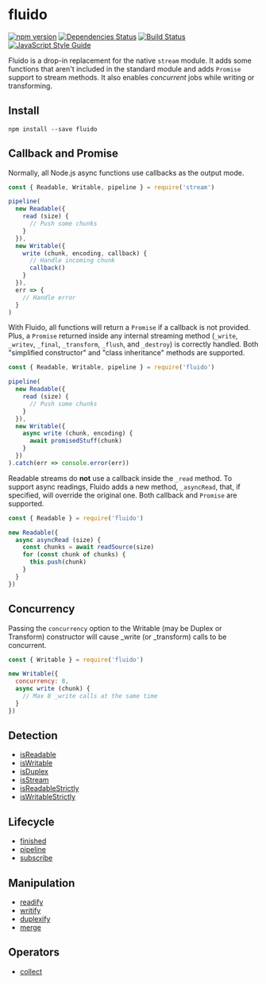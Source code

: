 # fluido

[![npm version](https://badge.fury.io/js/fluido.svg)](https://badge.fury.io/js/fluido)
[![Dependencies Status](https://david-dm.org/greguz/fluido.svg)](https://david-dm.org/greguz/fluido.svg)
[![Build Status](https://travis-ci.com/greguz/fluido.svg?branch=master)](https://travis-ci.com/greguz/fluido)
[![JavaScript Style Guide](https://img.shields.io/badge/code_style-standard-brightgreen.svg)](https://standardjs.com)

Fluido is a drop-in replacement for the native `stream` module. It adds some functions that aren't included in the standard module and adds `Promise` support to stream methods. It also enables _concurrent_ jobs while writing or transforming.

## Install

```
npm install --save fluido
```

## Callback and Promise

Normally, all Node.js async functions use callbacks as the output mode.

```javascript
const { Readable, Writable, pipeline } = require('stream')

pipeline(
  new Readable({
    read (size) {
      // Push some chunks
    }
  }),
  new Writable({
    write (chunk, encoding, callback) {
      // Handle incoming chunk
      callback()
    }
  }),
  err => {
    // Handle error
  }
)
```

With Fluido, all functions will return a `Promise` if a callback is not provided. Plus, a `Promise` returned inside any internal streaming method (`_write`, `_writev`, `_final`, `_transform`, `_flush`, and `_destroy`) is correctly handled. Both "simplified constructor" and "class inheritance" methods are supported.

```javascript
const { Readable, Writable, pipeline } = require('fluido')

pipeline(
  new Readable({
    read (size) {
      // Push some chunks
    }
  }),
  new Writable({
    async write (chunk, encoding) {
      await promisedStuff(chunk)
    }
  })
).catch(err => console.error(err))
```

Readable streams do **not** use a callback inside the `_read` method. To support async readings, Fluido adds a new method, `_asyncRead`, that, if specified, will override the original one. Both callback and `Promise` are supported.

```javascript
const { Readable } = require('fluido')

new Readable({
  async asyncRead (size) {
    const chunks = await readSource(size)
    for (const chunk of chunks) {
      this.push(chunk)
    }
  }
})
```

## Concurrency

Passing the `concurrency` option to the Writable (may be Duplex or Transform) constructor will cause _write (or _transform) calls to be concurrent.

```javascript
const { Writable } = require('fluido')

new Writable({
  concurrency: 8,
  async write (chunk) {
    // Max 8 _write calls at the same time
  }
})
```

## Detection

- [isReadable](docs/is.md#isReadablevalue)
- [isWritable](docs/is.md#isWritablevalue)
- [isDuplex](docs/is.md#isDuplexvalue)
- [isStream](docs/is.md#isStreamvalue)
- [isReadableStrictly](docs/is.md#isReadableStrictlyvalue)
- [isWritableStrictly](docs/is.md#isWritableStrictlyvalue)

## Lifecycle

- [finished](docs/finished.md)
- [pipeline](docs/pipeline.md)
- [subscribe](docs/subscribe.md)

## Manipulation

- [readify](docs/readify.md)
- [writify](docs/writify.md)
- [duplexify](docs/duplexify.md)
- [merge](docs/merge.md)

## Operators

- [collect](docs/collect.md)
